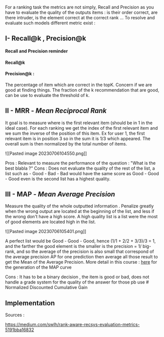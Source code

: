 For a ranking task the metrics are not simply, Recall and Precision as you have to evaluate the quality of the outputs items : is their order correct, are there intruder, is the element correct at the correct rank ... To resolve and evaluate such models different metric exist : 

## I- Recall@k , Precision@k

#### Recall and Precision reminder 

#### Recall@k 

#### Precision@k : 

The percentage of item which are correct in the topK. Concern if we are good at finding things. The fraction of the k recommendation that are good, can be use to evaluate the threshold of k. 

## II - MRR - *Mean Reciprocal Rank*

It goal is to measure where is the first relevant item (should be in 1 in the ideal case). For each ranking we get the index of the first relevant item and we sum the inverse of the position of this item. Ex for user 1, the first relevant item is in position 3 so in the sum it is 1/3 which appeared. The overall sum is then normalized by the total number of items.  

![[Pasted image 20230706104550.png]]

Pros : Relevant to measure the performance of the question : "What is the best blabla ?" 
Cons : Does not evaluate the quality of the rest of the list, a list such as - Good - Bad - Bad would have the same score as Good - Good - Good even is the second list has a highest quality. 


## III - MAP - *Mean Average Precision*

Measure the quality of the whole outputted information . Penalize greatly when the wrong output are located at the beginning of the list, and less if the wrong don't have a high score. A high quality list is a list were the most of good elements are located high in the list. 

![[Pasted image 20230706105401.png]]

A perfect list would be Good - Good - Good, hence (1/1 + 2/2 + 3/3)/3 = 1, and the farther the good element is the smaller is the precision = 1/ big-rank, and so the average of the precision is also small that correspond of the average precision AP for one prediction then average all those result to get the Mean of the Average Precision. More detail in this course : [here](https://www.youtube.com/watch?v=yjCMEjoc_ZI)  for the generation of the MAP curve 

Cons : It has to be a binary decision , the item is good or bad, does not handle a grade system for the quality of the answer for those pb use # Normalized Discounted Cumulative Gain


## Implementation 



Sources : 

https://medium.com/swlh/rank-aware-recsys-evaluation-metrics-5191bba16832
